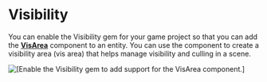 # Visibility<a name="gems-system-gem-visibility"></a>

You can enable the Visibility gem for your game project so that you can add the **[VisArea](component-vis-area.md)** component to an entity\. You can use the component to create a visibility area \(vis area\) that helps manage visibility and culling in a scene\.

![\[Enable the Visibility gem to add support for the VisArea component.\]](http://docs.aws.amazon.com/lumberyard/latest/userguide/images/gem-system-gem-visibility.png)